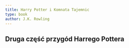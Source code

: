 ```yaml
---
title: Harry Potter i Komnata Tajemnic
type: book
author: J.K. Rowling
---
```

## Druga część przygód Harrego Pottera
##
